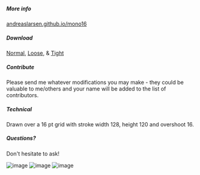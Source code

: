 ##### More info
[andreaslarsen.github.io/mono16](http://andreaslarsen.github.io/mono16)

##### Download
[Normal](https://github.com/andreaslarsen/mono16/blob/master/Mono16-Normal.ttf?raw=true), [Loose](https://github.com/andreaslarsen/mono16/blob/master/Mono16-Loose.ttf?raw=true),  & [Tight](https://github.com/andreaslarsen/mono16/blob/master/Mono16-Tight.ttf?raw=true)

##### Contribute
Please send me whatever modifications you may make - they could be valuable to me/others and your name will be added to the list of contributors.

##### Technical
Drawn over a 16 pt grid with stroke width 128, height 120 and overshoot 16.

##### Questions?
Don't hesitate to ask!

![image](https://github.com/andreaslarsen/mono16/blob/master/Screenshots/Mono16NormalWhiteLowRes.png?raw=true)
![image](https://github.com/andreaslarsen/mono16/blob/master/Screenshots/Mono16TightWhiteLowRes.png?raw=true)
![image](https://github.com/andreaslarsen/mono16/blob/master/Screenshots/Mono16WideWhiteLowRes.png?raw=true)
